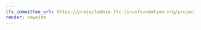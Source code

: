 ```yaml
---
lfx_committee_url: https://projectadmin.lfx.linuxfoundation.org/project/a0941000002wBymAAE/collaboration/committees/163b26f7-a49b-40a3-89bb-e0592296c003
render: newsite
---
```

